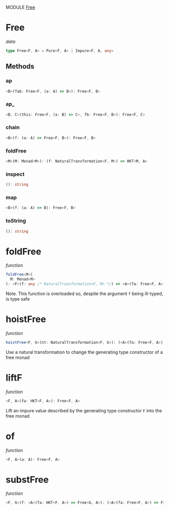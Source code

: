 MODULE [Free](https://github.com/gcanti/fp-ts/blob/master/src/Free.ts)
# Free
*data*
```ts
type Free<F, A> = Pure<F, A> | Impure<F, A, any>
```
## Methods

### ap
```ts
<B>(fab: Free<F, (a: A) => B>): Free<F, B> 
```
### ap_
```ts
<B, C>(this: Free<F, (a: B) => C>, fb: Free<F, B>): Free<F, C> 
```
### chain
```ts
<B>(f: (a: A) => Free<F, B>): Free<F, B> 
```
### foldFree
```ts
<M>(M: Monad<M>): (f: NaturalTransformation<F, M>) => HKT<M, A> 
```
### inspect
```ts
(): string 
```
### map
```ts
<B>(f: (a: A) => B): Free<F, B> 
```
### toString
```ts
(): string 
```
# foldFree
*function*
```ts
foldFree<M>(
  M: Monad<M>
): <F>(f: any /* NaturalTransformation<F, M> */) => <A>(fa: Free<F, A>) => HKT<M, A> 
```
Note. This function is overloaded so, despite the argument `f` being ill-typed, is type safe

# hoistFree
*function*
```ts
hoistFree<F, G>(nt: NaturalTransformation<F, G>): (<A>(fa: Free<F, A>) => Free<G, A>) 
```
Use a natural transformation to change the generating type constructor of a free monad

# liftF
*function*
```ts
<F, A>(fa: HKT<F, A>): Free<F, A>
```
Lift an impure value described by the generating type constructor `F` into the free monad

# of
*function*
```ts
<F, A>(a: A): Free<F, A>
```

# substFree
*function*
```ts
<F, G>(f: <A>(fa: HKT<F, A>) => Free<G, A>): (<A>(fa: Free<F, A>) => Free<G, A>)
```
